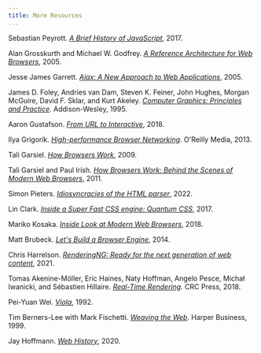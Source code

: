 ```yaml
---
title: More Resources
...
```


Sebastian Peyrott. [*A Brief History of JavaScript*](https://auth0.com/blog/a-brief-history-of-javascript/), 2017.

Alan Grosskurth and Michael W. Godfrey. [*A Reference Architecture for Web Browsers*](https://grosskurth.ca/papers/browser-refarch.pdf), 2005.

Jesse James Garrett. [*Ajax: A New Approach to Web Applications*](https://www.semanticscholar.org/paper/Ajax%3A-A-New-Approach-to-Web-Applications-Garrett/c440ae765ff19ddd3deda24a92ac39cef9570f1e), 2005.
 
James D. Foley, Andries van Dam, Steven K. Feiner, John Hughes, Morgan McGuire, David F. Sklar, and Kurt Akeley. [*Computer Graphics: Principles and Practice*](https://en.wikipedia.org/wiki/Computer_Graphics:_Principles_and_Practice). Addison-Wesley, 1995.

Aaron Gustafson. [*From URL to Interactive*](https://alistapart.com/article/from-url-to-interactive/), 2018.

Ilya Grigorik. [*High-performance Browser Networking*](https://hpbn.co/). O'Reilly Media, 2013.

Tali Garsiel. [*How Browsers Work*](https://taligarsiel.com/Projects/howbrowserswork1.htm), 2009.

Tali Garsiel and Paul Irish. [*How Browsers Work: Behind the Scenes of Modern Web Browsers*](https://web.dev/articles/howbrowserswork), 2011.

Simon Pieters. [*Idiosyncracies of the HTML parser*](https://htmlparser.info/), 2022.

Lin Clark. [*Inside a Super Fast CSS engine: Quantum CSS*](https://hacks.mozilla.org/2017/08/inside-a-super-fast-css-engine-quantum-css-aka-stylo/), 2017.

Mariko Kosaka. [*Inside Look at Modern Web Browsers*](https://developer.chrome.com/blog/inside-browser-part1), 2018.

Matt Brubeck. [*Let's Build a Browser Engine*](https://limpet.net/mbrubeck/2014/08/08/toy-layout-engine-1.html), 2014.

Chris Harrelson. [*RenderingNG: Ready for the next generation of web content*](https://developer.chrome.com/docs/chromium/renderingng), 2021.

Tomas Akenine-Möller, Eric Haines, Naty Hoffman, Angelo Pesce, Michał Iwanicki, and Sébastien Hillaire. [*Real-Time Rendering*](https://www.realtimerendering.com/). CRC Press, 2018.

Pei-Yuan Wei. [*Viola*](https://archive.is/EOPyw), 1992.

Tim Berners-Lee with Mark Fischetti. [*Weaving the Web*](https://www.w3.org/People/Berners-Lee/Weaving/Overview.html). Harper Business, 1999.

Jay Hoffmann. [*Web History*](https://css-tricks.com/chapter-1-birth/), 2020.